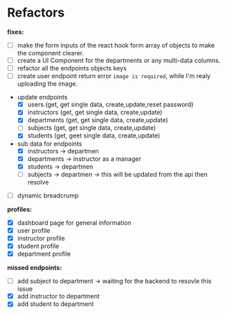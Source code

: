 # Refactors

**fixes:**
- [ ] make the form inputs of the react hook form array of objects to make the component clearer.
- [ ] create a UI Component for the departments or any multi-data columns.
- [ ] refactor all the endpoints objects keys
- [ ] create user endpoint return error `image is required`, while I'm realy uploading the image.
- update endpoints
  - [x] users (get, get single data, create,update,reset password)
  - [x] instructors (get, get single data, create,update)
  - [x] departments (get, get single data, create,update)
  - [ ] subjects (get, get single data, create,update)
  - [x] students (get, geet single data, create,update)
- sub data for endpoints
  - [x] instructors -> departmen
  - [x] departments -> instructor as a manager
  - [x] students -> departmen
  - [ ] subjects -> departmen -> this will be updated from the api then resolve
- [ ] dynamic breadcrump


**profiles:**
- [x] dashboard page for general information
- [x] user profile
- [x] instructor profile
- [x] student profile
- [x] department profile

**missed endpoints:**
- [ ] add subject to department -> waiting for the backend to resovle this issue
- [x] add instructor to department
- [x] add student to department
